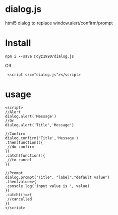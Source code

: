 # dialog.js
html5 dialog to replace window.alert/confirm/prompt

# Install

`npm i --save @dyz1990/dialog.js`

OR

 ` <script src="dialog.js"></script>`

# usage

 ```
<script>
//Alert
dialog.alert('Message')
//Or
dialog.alert('Title','Message')

//Confirm
dialog.confirm('Title','Message')
.then(function(){
  //do confirm
})
.catch(function(){
  //to cancel
})

//Prompt
dialog.prompt("Title", "label","default value")
.then(value=>{
  console.log('input value is ', value)
})
.catch(()=>{
  //cancelled
})
</script>
 ```